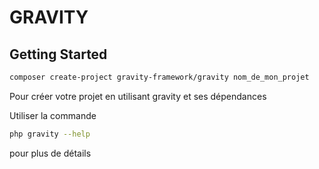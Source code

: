 # GRAVITY
## Getting Started
```bash
composer create-project gravity-framework/gravity nom_de_mon_projet
```
Pour créer votre projet en utilisant gravity et ses dépendances

Utiliser la commande 
```bash
php gravity --help
```
pour plus de détails
